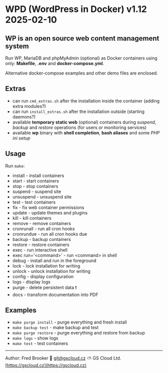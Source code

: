 # WPD (WordPress in Docker) v1.12 2025-02-10

## WP is an open source web content management system

Run WP, MariaDB and phpMyAdmin (optional) as Docker containers using only: **Makefile**, **.env** and **docker-compose.yml**.

Alternative docker-compose examples and other demo files are enclosed.

## Extras

- can run `cmd_extras.sh` after the installation inside the container (adding extra modules?)
- can run `install_extras.sh` after the installation outside (starting daemons?)
- available **temporary static web** (optional) containers during *suspend*, *backup* and *restore* operations (for users or monitoring services)
- available **wp** binary with **shell completion**, **bash aliases** and some *PHP ini setup*

## Usage

Run `make`:

- install - install containers
- start - start containers
- stop - stop containers
- suspend - suspend site
- unsuspend - unsuspend site
- test - test containers
- fix - fix web container permissions
- update - update themes and plugins
- kill - kill containers
- remove - remove containers
- cronrunall - run all cron hooks
- cronrundue - run all cron hooks due
- backup - backup containers
- restore - restore containers
- exec - run interactive shell
- exec run='\<command\>' - run \<command\> in shell
- debug - install and run in the foreground
- lock - lock installation for writing
- unlock - unlock installation for writing
- config - display configuration
- logs - display logs
- purge - delete persistent data ❗️
- docs - transform documentation into PDF

## Examples

- `make purge install` - purge everything and fresh install
- `make backup test` - make backup and test
- `make purge restore` - purge everything and restore from backup
- `make logs` - show logs
- `make test` - test containers

---

Author: Fred Brooker 💌 <git@gscloud.cz> ⛅️ GS Cloud Ltd. [https://gscloud.cz](https://gscloud.cz)
